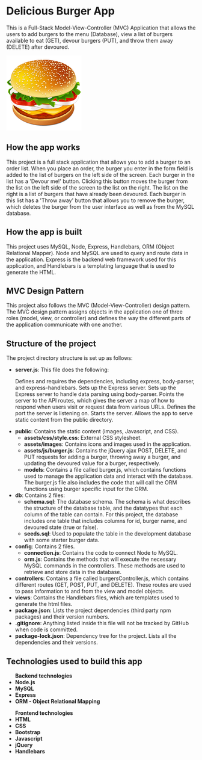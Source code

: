 # Delicious Burger App
This is a Full-Stack Model-View-Controller (MVC) Application that allows the users to add burgers to the menu (Database), view a list of burgers available to eat (GET), devour burgers (PUT), and throw them away (DELETE) after devoured.

![Results](/public/assets/images/burger2-1.png)

## How the app works
This project is a full stack application that allows you to add a burger to an order list. When you place an order, the burger you enter in the form field is added to the list of burgers on the left side of the screen. Each burger in the list has a 'Devour me!' button. Clicking this button moves the burger from the list on the left side of the screen to the list on the right. The list on the right is a list of burgers that have already been devoured. Each burger in this list has a 'Throw away' button that allows you to remove the burger, which deletes the burger from the user interface as well as from the MySQL database.

## How the app is built
This project uses MySQL, Node, Express, Handlebars, ORM (Object Relational Mapper). Node and MySQL are used to query and route data in the application. Express is the backend web framework used for this application, and Handlebars is a templating language that is used to generate the HTML.

## MVC Design Pattern
This project also follows the MVC (Model-View-Controller) design pattern. The MVC design pattern assigns objects in the application one of three roles (model, view, or controller) and defines the way the different parts of the application communicate with one another.

## Structure of the project

The project directory structure is set up as follows:
<ul>
<li><b>server.js</b>: This file does the following:

Defines and requires the dependencies, including express, body-parser, and express-handlebars.
Sets up the Express server.
Sets up the Express server to handle data parsing using body-parser.
Points the server to the API routes, which gives the server a map of how to respond when users visit or request data from various URLs.
Defines the port the server is listening on.
Starts the server.
Allows the app to serve static content from the public directory.</li>

<li><b>public</b>: Contains the static content (images, Javascript, and CSS).
    <ul>
        <li><b>assets/css/style.css</b>: External CSS stylesheet.</li>
        <li><b>assets/images</b>: Contains icons and images used in the application.</li>
        <li><b>assets/js/burger.js</b>: Contains the jQuery ajax POST, DELETE, and PUT requests for adding a burger, throwing away a burger, and updating the devoured value for a burger, respectively.</li>
        <li><b>models</b>: Contains a file called burger.js, which contains functions used to manage the application data and interact with the database. The burger.js file also includes the code that will call the ORM functions using burger specific input for the ORM.</li>
    </ul>
</li>

<li><b>db</b>: Contains 2 files:
    <ul>
        <li><b>schema.sql</b>: The database schema. The schema is what describes the structure of the database table, and the datatypes that each column of the table can contain. For this project, the database includes one table that includes columns for id, burger name, and devoured state (true or false).</li>
        <li><b>seeds.sql</b>: Used to populate the table in the development database with some starter burger data.</li>
    </ul>
</li>

<li><b>config</b>: Contains 2 files.
    <ul>
        <li><b>connection.js</b>: Contains the code to connect Node to MySQL.</li>
        <li><b>orm.js</b>: Contains the methods that will execute the necessary MySQL commands in the controllers. These methods are used to retrieve and store data in the database.</li>
    </ul>
</li>

<li><b>controllers</b>: Contains a file called burgersController.js, which contains different routes (GET, POST, PUT, and DELETE). These routes are used to pass information to and from the view and model objects.</li>

<li><b>views</b>: Contains the Handlebars files, which are templates used to generate the html files.</li>

<li><b>package.json</b>: Lists the project dependencies (third party npm packages) and their version numbers.</li>
<li><b>.gitignore</b>: Anything listed inside this file will not be tracked by GitHub when code is committed.</li>
<li><b>package-lock.json</b>: Dependency tree for the project. Lists all the dependencies and their versions.</li>
</ul>

## Technologies used to build this app

<ul><b>Backend technologies</b>
    <li><b>Node.js</b></li>
    <li><b>MySQL</b></li>
    <li><b>Express</b></li>
    <li><b>ORM - Object Relational Mapping</b></li>
</ul>

<ul><b>Frontend technologies</b>
    <li><b>HTML</b></li>
    <li><b>CSS</b></li>
    <li><b>Bootstrap</b></li>
    <li><b>Javascript</b></li>
    <li><b>jQuery</b></li>
    <li><b>Handlebars</b></li>
</ul>
